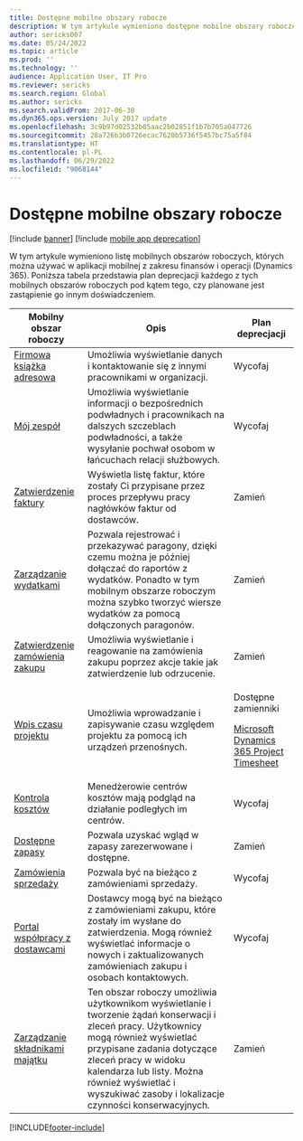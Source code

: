 ```yaml
---
title: Dostępne mobilne obszary robocze
description: W tym artykule wymieniono dostępne mobilne obszary robocze.
author: sericks007
ms.date: 05/24/2022
ms.topic: article
ms.prod: ''
ms.technology: ''
audience: Application User, IT Pro
ms.reviewer: sericks
ms.search.region: Global
ms.author: sericks
ms.search.validFrom: 2017-06-30
ms.dyn365.ops.version: July 2017 update
ms.openlocfilehash: 3c9b97d02532b05aac2b02851f1b7b705a047726
ms.sourcegitcommit: 28a726b3b0726ecac7620b5736f5457bc75a5f84
ms.translationtype: HT
ms.contentlocale: pl-PL
ms.lasthandoff: 06/29/2022
ms.locfileid: "9068144"
---
```

# <a name="available-mobile-workspaces"></a>Dostępne mobilne obszary robocze

[!include [banner](../includes/banner.md)]
[!include [mobile app deprecation](../includes/mobile-app-deprecation-banner.md)]

W tym artykule wymieniono listę mobilnych obszarów roboczych, których można używać w aplikacji mobilnej z zakresu finansów i operacji (Dynamics 365). Poniższa tabela przedstawia plan deprecjacji każdego z tych mobilnych obszarów roboczych pod kątem tego, czy planowane jest zastąpienie go innym doświadczeniem.  


| Mobilny obszar roboczy     | Opis   | Plan deprecjacji   |
|----------------------|---------------|--------------|
|[Firmowa książka adresowa](company-directory-mobile-workspace.md)| Umożliwia wyświetlanie danych i kontaktowanie się z innymi pracownikami w organizacji.| Wycofaj |    
|[Mój zespół](manager-self-service-mobile-workspace.md)| Umożliwia wyświetlanie informacji o bezpośrednich podwładnych i pracownikach na dalszych szczeblach podwładności, a także wysyłanie pochwał osobom w łańcuchach relacji służbowych.| Wycofaj |     
|[Zatwierdzenie faktury](invoice-approval-mobile-workspace.md)| Wyświetla listę faktur, które zostały Ci przypisane przez proces przepływu pracy nagłówków faktur od dostawców.| Zamień   |
| [Zarządzanie wydatkami](/dynamics365/project-operations/prod-exp/expense-management-mobile-workspace) | Pozwala rejestrować i przekazywać paragony, dzięki czemu można je później dołączać do raportów z wydatków. Ponadto w tym mobilnym obszarze roboczym można szybko tworzyć wiersze wydatków za pomocą dołączonych paragonów. | Zamień |
| [Zatwierdzenie zamówienia zakupu](../../../supply-chain/procurement/purchase-order-mobile-workspace.md) | Umożliwia wyświetlanie i reagowanie na zamówienia zakupu poprzez akcje takie jak zatwierdzenie lub odrzucenie. | Zamień |
| [Wpis czasu projektu](/dynamics365/project-operations/prod-pma/project-time-entry-mobile-workspace) | Umożliwia wprowadzanie i zapisywanie czasu względem projektu za pomocą ich urządzeń przenośnych. | <p>Dostępne zamienniki</p><p>[Microsoft Dynamics 365 Project Timesheet](/dynamics365/project-operations/prod-pma/project-timesheet)</p> |
| [Kontrola kosztów](../../../finance/cost-accounting/cost-controlling-mobile-workspace.md) | Menedżerowie centrów kosztów mają podgląd na działanie podległych im centrów.  |  Wycofaj |
| [Dostępne zapasy](../../../supply-chain/inventory/inventory-on-hand-mobile-workspace.md) | Pozwala uzyskać wgląd w zapasy zarezerwowane i dostępne. |  Zamień |
| [Zamówienia sprzedaży](../../../supply-chain/sales-marketing/sales-orders-mobile-workspace.md) | Pozwala być na bieżąco z zamówieniami sprzedaży.  |  Wycofaj |
| [Portal współpracy z dostawcami](../../../supply-chain/procurement/vendor-collaboration-mobile-workspace.md) | Dostawcy mogą być na bieżąco z zamówieniami zakupu, które zostały im wysłane do zatwierdzenia. Mogą również wyświetlać informacje o nowych i zaktualizowanych zamówieniach zakupu i osobach kontaktowych. | Wycofaj  |
| [Zarządzanie składnikami majątku](../../../supply-chain/asset-management/asset-management-mobile-workspace.md) | Ten obszar roboczy umożliwia użytkownikom wyświetlanie i tworzenie żądań konserwacji i zleceń pracy. Użytkownicy mogą również wyświetlać przypisane zadania dotyczące zleceń pracy w widoku kalendarza lub listy. Można również wyświetlać i wyszukiwać zasoby i lokalizacje czynności konserwacyjnych. | Zamień |


[!INCLUDE[footer-include](../../../includes/footer-banner.md)]

